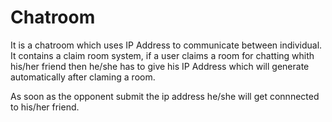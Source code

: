 # Chatroom

It is a chatroom which uses IP Address to communicate between individual. It contains a claim room system, if a user claims a room for chatting whith his/her friend then he/she has to give his IP Address which will generate automatically after claming a room.

As soon as the opponent submit the ip address he/she will get connnected to his/her friend.
